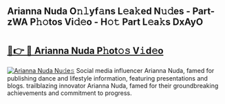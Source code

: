 ## Arianna Nuda O𝚗𝚕yf𝚊ns L𝚎a𝚔ed N𝚞𝚍es - Part-zWA P𝚑𝚘tos Vi𝚍𝚎o - H𝚘𝚝 Part L𝚎a𝚔s DxAyO

# <h2><a href="http://kfexmub.oniu.top/?m=Arianna+Nuda">🔗👉 🔴 Arianna Nuda P𝚑ot𝚘𝚜 V𝚒d𝚎o</a></h2>

[![Arianna Nuda Nu𝚍e𝚜](https://i.imgur.com/0qMVB7G.gif)](http://kfexmub.oniu.top/?m=Arianna+Nuda)
Social media influencer Arianna Nuda, famed for publishing dance and lifestyle information, featuring presentations and blogs. trailblazing innovator Arianna Nuda, famed for their groundbreaking achievements and commitment to progress.  
